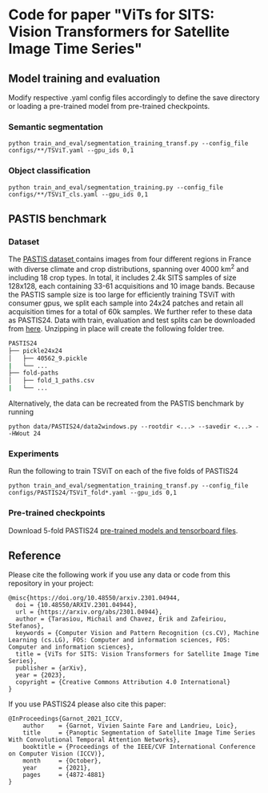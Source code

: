 # Code for paper "ViTs for SITS: Vision Transformers for Satellite Image Time Series"

## Model training and evaluation
Modify respective .yaml config files accordingly to define the save directory or loading a pre-trained model from pre-trained checkpoints.

### Semantic segmentation
`python train_and_eval/segmentation_training_transf.py --config_file configs/**/TSViT.yaml --gpu_ids 0,1`

### Object classification
`python train_and_eval/segmentation_training.py --config_file configs/**/TSViT_cls.yaml --gpu_ids 0,1`

## PASTIS benchmark

### Dataset
The [PASTIS dataset ](https://github.com/VSainteuf/pastis-benchmark) contains images from four different regions in France with diverse climate and
crop distributions, spanning over 4000 km<sup>2</sup> and including 18 crop types. In total, it includes 2.4k SITS samples of
size 128x128, each containing 33-61 acquisitions and 10 image bands. Because the PASTIS sample size is too
large for efficiently training TSViT with consumer gpus, we split each sample into 24x24 patches and retain
all acquisition times for a total of 60k samples. We further refer to these data as PASTIS24.
Data with train, evaluation and test splits can be downloaded from [here](https://drive.google.com/drive/folders/1Lm0repzD_1NVcECsrwF8Q3bP2XEp2a0y).
Unzipping in place will create the following folder tree.
```bash
PASTIS24
├── pickle24x24
│   ├── 40562_9.pickle
|   └── ...
├── fold-paths
│   ├── fold_1_paths.csv
|   └── ...
```
Alternatively, the data can be recreated from the PASTIS benchmark by running

`python data/PASTIS24/data2windows.py --rootdir <...> --savedir <...> --HWout 24`

### Experiments
Run the following to train TSViT on each of the five folds of PASTIS24

`python train_and_eval/segmentation_training_transf.py --config_file configs/PASTIS24/TSViT_fold*.yaml --gpu_ids 0,1`

### Pre-trained checkpoints
Download 5-fold PASTIS24 [pre-trained models and tensorboard files](https://drive.google.com/file/d/1AzWEtHxojuCjaIsekja4J54LuEb9e7kw/view?usp=share_link).


## Reference
Please cite the following work if you use any data or code from this repository in your project:
```
@misc{https://doi.org/10.48550/arxiv.2301.04944,
  doi = {10.48550/ARXIV.2301.04944},
  url = {https://arxiv.org/abs/2301.04944},
  author = {Tarasiou, Michail and Chavez, Erik and Zafeiriou, Stefanos},
  keywords = {Computer Vision and Pattern Recognition (cs.CV), Machine Learning (cs.LG), FOS: Computer and information sciences, FOS: Computer and information sciences},
  title = {ViTs for SITS: Vision Transformers for Satellite Image Time Series},
  publisher = {arXiv},
  year = {2023},
  copyright = {Creative Commons Attribution 4.0 International}
}
```

If you use PASTIS24 please also cite this paper:
```
@InProceedings{Garnot_2021_ICCV,
    author    = {Garnot, Vivien Sainte Fare and Landrieu, Loic},
    title     = {Panoptic Segmentation of Satellite Image Time Series With Convolutional Temporal Attention Networks},
    booktitle = {Proceedings of the IEEE/CVF International Conference on Computer Vision (ICCV)},
    month     = {October},
    year      = {2021},
    pages     = {4872-4881}
}
```

